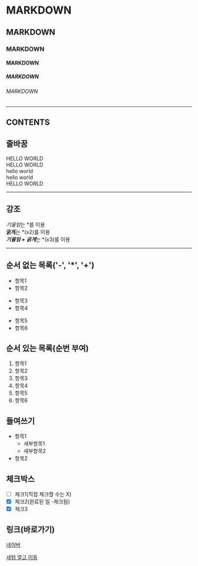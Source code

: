 
<!-- 제목 -->

# MARKDOWN
## MARKDOWN
### MARKDOWN
#### MARKDOWN
##### MARKDOWN
###### MARKDOWN

<!-- 수평선 : '---', '***', '___' 모두 사용 가능 -->
---
CONTENTS 
---

<!-- 줄바꿈 : 문장 끝 space 2번, <br태그> -->
## 줄바꿈
HELLO WORLD  
HELLO WORLD<br>
hello world<br>
hello world<br>
HELLO WORLD<br>

---
<!-- 강조 : 기울임(*), 굵게(**), 굵게+기울임(***) -->
## 강조
*기울임*는 *를 이용  
**굵게**는 *(x2)를 이용  
***기울임 + 굵게***는 *(x3)를 이용  

---
<!-- 목록 -->
## 순서 없는 목록('-', '*', '+')
- 항목1
- 항목2
* 항목3
* 항목4
+ 항목5
+ 항목6

## 순서 있는 목록(순번 부여)
1. 항목1
2. 항목2
3. 항목3
4. 항목4
5. 항목5
6. 항목6

## 들여쓰기
- 항목1
  - 세부항목1
  - 세부항목2
- 항목2

## 체크박스
- [ ] 체크1(직접 체크할 수는 X)
- [x] 체크2(완료된 일 -체크됨)
- [x] 체크3

## 링크(바로가기)
<!-- [텍스트](URL) -->
[네이버](https://www.naver.com)

<!-- 새 탭열고 URL로 이동 -->
<a href="[https://naver.com](https://www.figma.com/design/l29jaB1gN1cKyTcwDkgQLP/%EB%B8%8C%EB%9E%9C%EB%93%9C%EC%95%8C%EB%B0%94_%ED%94%84%EB%A0%88%EC%9E%84?node-id=0-1&t=LL1K2sAzvZG3EQEn-1)" tasrget="_blank">새탭 열고 이동</a>

























